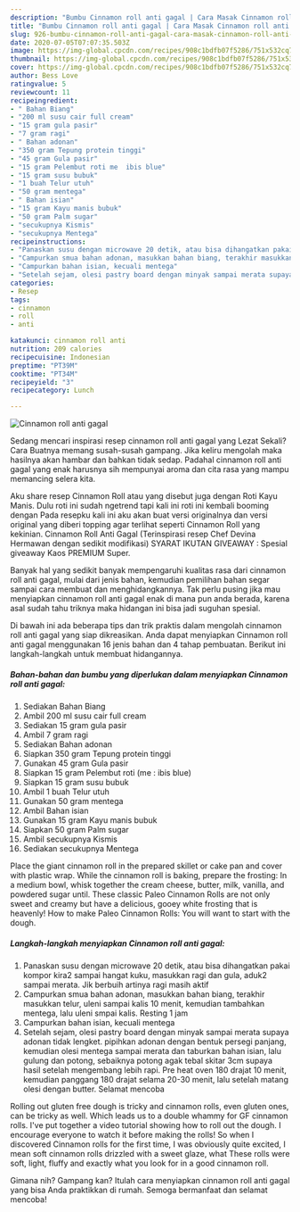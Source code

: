 ```yaml
---
description: "Bumbu Cinnamon roll anti gagal | Cara Masak Cinnamon roll anti gagal Yang Paling Enak"
title: "Bumbu Cinnamon roll anti gagal | Cara Masak Cinnamon roll anti gagal Yang Paling Enak"
slug: 926-bumbu-cinnamon-roll-anti-gagal-cara-masak-cinnamon-roll-anti-gagal-yang-paling-enak
date: 2020-07-05T07:07:35.503Z
image: https://img-global.cpcdn.com/recipes/908c1bdfb07f5286/751x532cq70/cinnamon-roll-anti-gagal-foto-resep-utama.jpg
thumbnail: https://img-global.cpcdn.com/recipes/908c1bdfb07f5286/751x532cq70/cinnamon-roll-anti-gagal-foto-resep-utama.jpg
cover: https://img-global.cpcdn.com/recipes/908c1bdfb07f5286/751x532cq70/cinnamon-roll-anti-gagal-foto-resep-utama.jpg
author: Bess Love
ratingvalue: 5
reviewcount: 11
recipeingredient:
- " Bahan Biang"
- "200 ml susu cair full cream"
- "15 gram gula pasir"
- "7 gram ragi"
- " Bahan adonan"
- "350 gram Tepung protein tinggi"
- "45 gram Gula pasir"
- "15 gram Pelembut roti me  ibis blue"
- "15 gram susu bubuk"
- "1 buah Telur utuh"
- "50 gram mentega"
- " Bahan isian"
- "15 gram Kayu manis bubuk"
- "50 gram Palm sugar"
- "secukupnya Kismis"
- "secukupnya Mentega"
recipeinstructions:
- "Panaskan susu dengan microwave 20 detik, atau bisa dihangatkan pakai kompor kira2 sampai hangat kuku, masukkan ragi dan gula, aduk2 sampai merata. Jik berbuih artinya ragi masih aktif"
- "Campurkan smua bahan adonan, masukkan bahan biang, terakhir masukkan telur, uleni sampai kalis 10 menit, kemudian tambahkan mentega, lalu uleni smpai kalis. Resting 1 jam"
- "Campurkan bahan isian, kecuali mentega"
- "Setelah sejam, olesi pastry board dengan minyak sampai merata supaya adonan tidak lengket. pipihkan adonan dengan bentuk persegi panjang, kemudian olesi mentega sampai merata dan taburkan bahan isian, lalu gulung dan potong, sebaiknya potong agak tebal skitar 3cm supaya hasil setelah mengembang lebih rapi. Pre heat oven 180 drajat 10 menit, kemudian panggang 180 drajat selama 20-30 menit, lalu setelah matang olesi dengan butter. Selamat mencoba"
categories:
- Resep
tags:
- cinnamon
- roll
- anti

katakunci: cinnamon roll anti 
nutrition: 209 calories
recipecuisine: Indonesian
preptime: "PT39M"
cooktime: "PT34M"
recipeyield: "3"
recipecategory: Lunch

---
```



![Cinnamon roll anti gagal](https://img-global.cpcdn.com/recipes/908c1bdfb07f5286/751x532cq70/cinnamon-roll-anti-gagal-foto-resep-utama.jpg)

Sedang mencari inspirasi resep cinnamon roll anti gagal yang Lezat Sekali? Cara Buatnya memang susah-susah gampang. Jika keliru mengolah maka hasilnya akan hambar dan bahkan tidak sedap. Padahal cinnamon roll anti gagal yang enak harusnya sih mempunyai aroma dan cita rasa yang mampu memancing selera kita.

Aku share resep Cinnamon Roll atau yang disebut juga dengan Roti Kayu Manis. Dulu roti ini sudah ngetrend tapi kali ini roti ini kembali booming dengan Pada resepku kali ini aku akan buat versi originalnya dan versi original yang diberi topping agar terlihat seperti Cinnamon Roll yang kekinian. Cinnamon Roll Anti Gagal (Terinspirasi resep Chef Devina Hermawan dengan sedikit modifikasi) SYARAT IKUTAN GIVEAWAY : Spesial giveaway Kaos PREMIUM Super.

Banyak hal yang sedikit banyak mempengaruhi kualitas rasa dari cinnamon roll anti gagal, mulai dari jenis bahan, kemudian pemilihan bahan segar sampai cara membuat dan menghidangkannya. Tak perlu pusing jika mau menyiapkan cinnamon roll anti gagal enak di mana pun anda berada, karena asal sudah tahu triknya maka hidangan ini bisa jadi suguhan spesial.


Di bawah ini ada beberapa tips dan trik praktis dalam mengolah cinnamon roll anti gagal yang siap dikreasikan. Anda dapat menyiapkan Cinnamon roll anti gagal menggunakan 16 jenis bahan dan 4 tahap pembuatan. Berikut ini langkah-langkah untuk membuat hidangannya.

<!--inarticleads1-->

##### Bahan-bahan dan bumbu yang diperlukan dalam menyiapkan Cinnamon roll anti gagal:

1. Sediakan  Bahan Biang
1. Ambil 200 ml susu cair full cream
1. Sediakan 15 gram gula pasir
1. Ambil 7 gram ragi
1. Sediakan  Bahan adonan
1. Siapkan 350 gram Tepung protein tinggi
1. Gunakan 45 gram Gula pasir
1. Siapkan 15 gram Pelembut roti (me : ibis blue)
1. Siapkan 15 gram susu bubuk
1. Ambil 1 buah Telur utuh
1. Gunakan 50 gram mentega
1. Ambil  Bahan isian
1. Gunakan 15 gram Kayu manis bubuk
1. Siapkan 50 gram Palm sugar
1. Ambil secukupnya Kismis
1. Sediakan secukupnya Mentega


Place the giant cinnamon roll in the prepared skillet or cake pan and cover with plastic wrap. While the cinnamon roll is baking, prepare the frosting: In a medium bowl, whisk together the cream cheese, butter, milk, vanilla, and powdered sugar until. These classic Paleo Cinnamon Rolls are not only sweet and creamy but have a delicious, gooey white frosting that is heavenly! How to make Paleo Cinnamon Rolls: You will want to start with the dough. 

<!--inarticleads2-->

##### Langkah-langkah menyiapkan Cinnamon roll anti gagal:

1. Panaskan susu dengan microwave 20 detik, atau bisa dihangatkan pakai kompor kira2 sampai hangat kuku, masukkan ragi dan gula, aduk2 sampai merata. Jik berbuih artinya ragi masih aktif
1. Campurkan smua bahan adonan, masukkan bahan biang, terakhir masukkan telur, uleni sampai kalis 10 menit, kemudian tambahkan mentega, lalu uleni smpai kalis. Resting 1 jam
1. Campurkan bahan isian, kecuali mentega
1. Setelah sejam, olesi pastry board dengan minyak sampai merata supaya adonan tidak lengket. pipihkan adonan dengan bentuk persegi panjang, kemudian olesi mentega sampai merata dan taburkan bahan isian, lalu gulung dan potong, sebaiknya potong agak tebal skitar 3cm supaya hasil setelah mengembang lebih rapi. Pre heat oven 180 drajat 10 menit, kemudian panggang 180 drajat selama 20-30 menit, lalu setelah matang olesi dengan butter. Selamat mencoba


Rolling out gluten free dough is tricky and cinnamon rolls, even gluten ones, can be tricky as well. Which leads us to a double whammy for GF cinnamon rolls. I&#39;ve put together a video tutorial showing how to roll out the dough. I encourage everyone to watch it before making the rolls! So when I discovered Cinnamon rolls for the first time, I was obviously quite excited, I mean soft cinnamon rolls drizzled with a sweet glaze, what These rolls were soft, light, fluffy and exactly what you look for in a good cinnamon roll. 

Gimana nih? Gampang kan? Itulah cara menyiapkan cinnamon roll anti gagal yang bisa Anda praktikkan di rumah. Semoga bermanfaat dan selamat mencoba!
